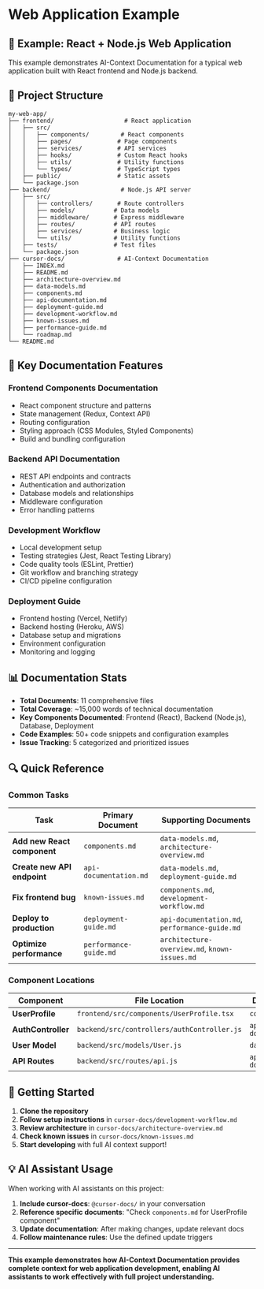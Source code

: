 # Web Application Example

## 🎯 **Example: React + Node.js Web Application**

This example demonstrates AI-Context Documentation for a typical web application built with React frontend and Node.js backend.

## 📁 **Project Structure**

```
my-web-app/
├── frontend/                    # React application
│   ├── src/
│   │   ├── components/         # React components
│   │   ├── pages/             # Page components
│   │   ├── services/          # API services
│   │   ├── hooks/             # Custom React hooks
│   │   ├── utils/             # Utility functions
│   │   └── types/             # TypeScript types
│   ├── public/                # Static assets
│   └── package.json
├── backend/                    # Node.js API server
│   ├── src/
│   │   ├── controllers/       # Route controllers
│   │   ├── models/           # Data models
│   │   ├── middleware/       # Express middleware
│   │   ├── routes/           # API routes
│   │   ├── services/         # Business logic
│   │   └── utils/            # Utility functions
│   ├── tests/                # Test files
│   └── package.json
├── cursor-docs/               # AI-Context Documentation
│   ├── INDEX.md
│   ├── README.md
│   ├── architecture-overview.md
│   ├── data-models.md
│   ├── components.md
│   ├── api-documentation.md
│   ├── deployment-guide.md
│   ├── development-workflow.md
│   ├── known-issues.md
│   ├── performance-guide.md
│   └── roadmap.md
└── README.md
```

## 🎯 **Key Documentation Features**

### **Frontend Components Documentation**
- React component structure and patterns
- State management (Redux, Context API)
- Routing configuration
- Styling approach (CSS Modules, Styled Components)
- Build and bundling configuration

### **Backend API Documentation**
- REST API endpoints and contracts
- Authentication and authorization
- Database models and relationships
- Middleware configuration
- Error handling patterns

### **Development Workflow**
- Local development setup
- Testing strategies (Jest, React Testing Library)
- Code quality tools (ESLint, Prettier)
- Git workflow and branching strategy
- CI/CD pipeline configuration

### **Deployment Guide**
- Frontend hosting (Vercel, Netlify)
- Backend hosting (Heroku, AWS)
- Database setup and migrations
- Environment configuration
- Monitoring and logging

## 📊 **Documentation Stats**

- **Total Documents**: 11 comprehensive files
- **Total Coverage**: ~15,000 words of technical documentation
- **Key Components Documented**: Frontend (React), Backend (Node.js), Database, Deployment
- **Code Examples**: 50+ code snippets and configuration examples
- **Issue Tracking**: 5 categorized and prioritized issues

## 🔍 **Quick Reference**

### **Common Tasks**

| Task | Primary Document | Supporting Documents |
|------|------------------|---------------------|
| **Add new React component** | `components.md` | `data-models.md`, `architecture-overview.md` |
| **Create new API endpoint** | `api-documentation.md` | `data-models.md`, `deployment-guide.md` |
| **Fix frontend bug** | `known-issues.md` | `components.md`, `development-workflow.md` |
| **Deploy to production** | `deployment-guide.md` | `api-documentation.md`, `performance-guide.md` |
| **Optimize performance** | `performance-guide.md` | `architecture-overview.md`, `known-issues.md` |

### **Component Locations**

| Component | File Location | Documentation |
|-----------|---------------|---------------|
| **UserProfile** | `frontend/src/components/UserProfile.tsx` | `components.md` |
| **AuthController** | `backend/src/controllers/authController.js` | `api-documentation.md` |
| **User Model** | `backend/src/models/User.js` | `data-models.md` |
| **API Routes** | `backend/src/routes/api.js` | `api-documentation.md` |

## 🚀 **Getting Started**

1. **Clone the repository**
2. **Follow setup instructions** in `cursor-docs/development-workflow.md`
3. **Review architecture** in `cursor-docs/architecture-overview.md`
4. **Check known issues** in `cursor-docs/known-issues.md`
5. **Start developing** with full AI context support!

## 💡 **AI Assistant Usage**

When working with AI assistants on this project:

1. **Include cursor-docs**: `@cursor-docs/` in your conversation
2. **Reference specific documents**: "Check `components.md` for UserProfile component"
3. **Update documentation**: After making changes, update relevant docs
4. **Follow maintenance rules**: Use the defined update triggers

---

**This example demonstrates how AI-Context Documentation provides complete context for web application development, enabling AI assistants to work effectively with full project understanding.** 